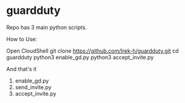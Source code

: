 # guardduty

Repo has 3 main python scripts.

How to Use:

Open CloudShell
git clone https://github.com/Irek-h/guardduty.git
cd guardduty
python3 enable_gd.py
python3 accept_invite.py

And that's it

1. enable_gd.py
2. send_invite.py
3. accept_invite.py
  
